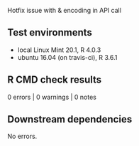Hotfix issue with & encoding in API call

## Test environments
* local Linux Mint 20.1, R 4.0.3
* ubuntu 16.04 (on travis-ci), R 3.6.1


## R CMD check results
0 errors | 0 warnings | 0 notes


## Downstream dependencies
No errors.